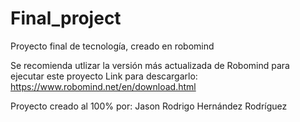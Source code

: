 # Final_project
Proyecto final de tecnología, creado en robomind

Se recomienda utlizar la versión más actualizada de Robomind para ejecutar este proyecto
Link para descargarlo: https://www.robomind.net/en/download.html

Proyecto creado al 100% por: Jason Rodrigo Hernández Rodríguez
